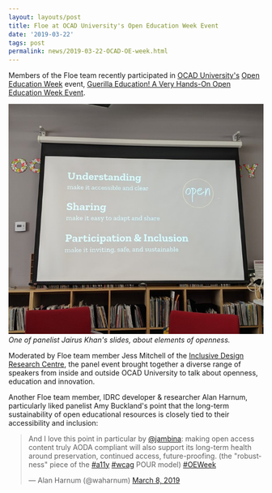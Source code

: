 ```yaml
---
layout: layouts/post
title: Floe at OCAD University's Open Education Week Event
date: '2019-03-22'
tags: post
permalink: news/2019-03-22-OCAD-OE-week.html
---
```

<p>
Members of the Floe team recently participated in <a href="https://www.ocadu.ca/">
OCAD University's</a> <a href="https://www.openeducationweek.org/">Open Education
Week</a> event, <a href="https://www2.ocadu.ca/event/guerrilla-education-a-very-hands-on-open-education-week-event">
Guerilla Education! A Very Hands-On Open Education Week Event</a>.
</p>
<p>
<img src="images/ocad-open-ed.png" alt="Photograph of a presentation slide on a screen with
three blocks of text: 'Understanding: make it accessible and clear', 'Sharing: make it easy
to adapt and share', 'Participation & Inclusion: make it inviting, safe and sustainable.'" /><br/>
<em>One of panelist Jairus Khan's slides, about elements of openness.</em>
</p>
<p>
Moderated by Floe team member Jess Mitchell of the <a href="https://idrc.ocadu.ca/">Inclusive
Design Research Centre</a>, the panel event brought together a diverse range of speakers from
inside and outside OCAD University to talk about openness, education and innovation.
</p>
<p>
Another Floe team member, IDRC developer &amp; researcher Alan Harnum, particularly liked panelist
Amy Buckland's point that the long-term sustainability of open educational resources is closely
tied to their accessibility and inclusion:
<blockquote class="twitter-tweet" data-conversation="none" data-lang="en"><p lang="en" dir="ltr">
And I love this point in particular by <a href="https://twitter.com/jambina?ref_src=twsrc%5Etfw">
@jambina</a>: making open access content truly AODA compliant will also support its long-term health
around preservation, continued access, future-proofing. (the &quot;robustness&quot; piece of the
<a href="https://twitter.com/hashtag/a11y?src=hash&amp;ref_src=twsrc%5Etfw">#a11y</a>
<a href="https://twitter.com/hashtag/wcag?src=hash&amp;ref_src=twsrc%5Etfw">#wcag</a> POUR model)
<a href="https://twitter.com/hashtag/OEWeek?src=hash&amp;ref_src=twsrc%5Etfw">#OEWeek</a></p>&mdash;
Alan Harnum (@waharnum) <a href="https://twitter.com/waharnum/status/1104058862863376384?ref_src=twsrc%5Etfw">
March 8, 2019</a></blockquote>
<script async src="https://platform.twitter.com/widgets.js" charset="utf-8"></script>
</p>
